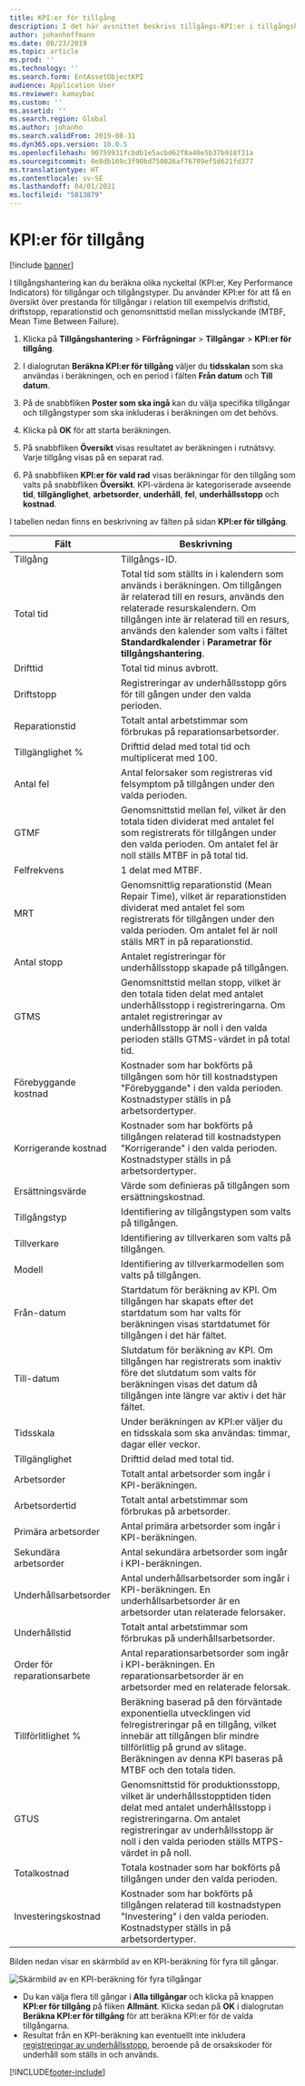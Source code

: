 ```yaml
---
title: KPI:er för tillgång
description: I det här avsnittet beskrivs tillgångs-KPI:er i tillgångshantering.
author: johanhoffmann
ms.date: 08/23/2019
ms.topic: article
ms.prod: ''
ms.technology: ''
ms.search.form: EntAssetObjectKPI
audience: Application User
ms.reviewer: kamaybac
ms.custom: ''
ms.assetid: ''
ms.search.region: Global
ms.author: johanho
ms.search.validFrom: 2019-08-31
ms.dyn365.ops.version: 10.0.5
ms.openlocfilehash: 90759931fcbdb1e5acbd62f8a40e5b37b918f31a
ms.sourcegitcommit: 0e8db169c3f90bd750826af76709ef5d621fd377
ms.translationtype: HT
ms.contentlocale: sv-SE
ms.lasthandoff: 04/01/2021
ms.locfileid: "5813879"
---
```

# <a name="asset-kpis"></a>KPI:er för tillgång

[!include [banner](../../includes/banner.md)]

 

I tillgångshantering kan du beräkna olika nyckeltal (KPI:er, Key Performance Indicators) för tillgångar och tillgångstyper. Du använder KPI:er för att få en översikt över prestanda för tillgångar i relation till exempelvis driftstid, driftstopp, reparationstid och genomsnittstid mellan misslyckande (MTBF, Mean Time Between Failure).

1. Klicka på **Tillgångshantering** > **Förfrågningar** > **Tillgångar** > **KPI:er för tillgång**.

2. I dialogrutan **Beräkna KPI:er för tillgång** väljer du **tidsskalan** som ska användas i beräkningen, och en period i fälten **Från datum** och **Till datum**. 

3. På de snabbfliken **Poster som ska ingå** kan du välja specifika tillgångar och tillgångstyper som ska inkluderas i beräkningen om det behövs.

4. Klicka på **OK** för att starta beräkningen.

5. På snabbfliken **Översikt** visas resultatet av beräkningen i rutnätsvy. Varje tillgång visas på en separat rad.

6. På snabbfliken **KPI:er för vald rad** visas beräkningar för den tillgång som valts på snabbfliken **Översikt**. KPI-värdena är kategoriserade avseende **tid**, **tillgänglighet**, **arbetsorder**, **underhåll**, **fel**, **underhållsstopp** och **kostnad**.

I tabellen nedan finns en beskrivning av fälten på sidan **KPI:er för tillgång**.

| Fält                   | Beskrivning                                                                                                                                                                                                                                                                                           |
|-------------------------|-------------------------------------------------------------------------------------------------------------------------------------------------------------------------------------------------------------------------------------------------------------------------------------------------------|
| Tillgång                   | Tillgångs-ID.                                                                                                                                                                                                                                                                                             |
| Total tid              | Total tid som ställts in i kalendern som används i beräkningen. Om tillgången är relaterad till en resurs, används den relaterade resurskalendern. Om tillgången inte är relaterad till en resurs, används den kalender som valts i fältet **Standardkalender** i **Parametrar för tillgångshantering**. |
| Drifttid                  | Total tid minus avbrott.                                                                                                                                                                                                                                                                            |
| Driftstopp                | Registreringar av underhållsstopp görs för till gången under den valda perioden.                                                                                                                                                                                                                              |
| Reparationstid             | Totalt antal arbetstimmar som förbrukas på reparationsarbetsorder.                                                                                                                                                                                                                                            |
| Tillgänglighet %          | Drifttid delad med total tid och multiplicerat med 100.                                                                                                                                                                                                                                                   |
| Antal fel        | Antal felorsaker som registreras vid felsymptom på tillgången under den valda perioden.                                                                                                                                                                                                             |
| GTMF                    | Genomsnittstid mellan fel, vilket är den totala tiden dividerat med antalet fel som registrerats för tillgången under den valda perioden. Om antalet fel är noll ställs MTBF in på total tid.                                                                                                                   |
| Felfrekvens               | 1 delat med MTBF.                                                                                                                                                                                                                                                                                    |
| MRT                     | Genomsnittlig reparationstid (Mean Repair Time), vilket är reparationstiden dividerat med antalet fel som registrerats för tillgången under den valda perioden. Om antalet fel är noll ställs MRT in på reparationstid.                                                                                                                           |
| Antal stopp         | Antalet registreringar för underhållsstopp skapade på tillgången.                                                                                                                                                                                                                                     |
| GTMS                    | Genomsnittstid mellan stopp, vilket är den totala tiden delat med antalet underhållsstopp i registreringarna. Om antalet registreringar av underhållsstopp är noll i den valda perioden ställs GTMS-värdet in på total tid.                                                                                      |
| Förebyggande kostnad         | Kostnader som har bokförts på tillgången som hör till kostnadstypen "Förebyggande" i den valda perioden. Kostnadstyper ställs in på arbetsordertyper.                                                                                                                                                                       |
| Korrigerande kostnad         | Kostnader som har bokförts på tillgången relaterad till kostnadstypen "Korrigerande" i den valda perioden. Kostnadstyper ställs in på arbetsordertyper.                                                                                                                                                                       |
| Ersättningsvärde       | Värde som definieras på tillgången som ersättningskostnad.                                                                                                                                                                                                                                                  |
| Tillgångstyp             | Identifiering av tillgångstypen som valts på tillgången.                                                                                                                                                                                                                                             |
| Tillverkare           | Identifiering av tillverkaren som valts på tillgången.                                                                                                                                                                                                                                                 |
| Modell                   | Identifiering av tillverkarmodellen som valts på tillgången.                                                                                                                                                                                                                                           |
| Från-datum               | Startdatum för beräkning av KPI. Om tillgången har skapats efter det startdatum som har valts för beräkningen visas startdatumet för tillgången i det här fältet.                                                                                                                                  |
| Till-datum                 | Slutdatum för beräkning av KPI. Om tillgången har registrerats som inaktiv före det slutdatum som valts för beräkningen visas det datum då tillgången inte längre var aktiv i det här fältet.                                                                                               |
| Tidsskala              | Under beräkningen av KPI:er väljer du en tidsskala som ska användas: timmar, dagar eller veckor.                                                                                                                                                                                                            |
| Tillgänglighet            | Drifttid delad med total tid.                                                                                                                                                                                                                                                                         |
| Arbetsorder             | Totalt antal arbetsorder som ingår i KPI-beräkningen.                                                                                                                                                                                                                                          |
| Arbetsordertid         | Totalt antal arbetstimmar som förbrukas på arbetsorder.                                                                                                                                                                                                                                               |
| Primära arbetsorder     | Antal primära arbetsorder som ingår i KPI-beräkningen.                                                                                                                                                                                                                                        |
| Sekundära arbetsorder   | Antal sekundära arbetsorder som ingår i KPI-beräkningen.                                                                                                                                                                                                                                      |
| Underhållsarbetsorder | Antal underhållsarbetsorder som ingår i KPI-beräkningen. En underhållsarbetsorder är en arbetsorder utan relaterade felorsaker.                                                                                                                                                             |
| Underhållstid        | Totalt antal arbetstimmar som förbrukas på underhållsarbetsorder.                                                                                                                                                                                                                                       |
| Order för reparationsarbete      | Antal reparationsarbetsorder som ingår i KPI-beräkningen. En reparationsarbetsorder är en arbetsorder med en relaterade felorsak.                                                                                                                                                                        |
| Tillförlitlighet %           | Beräkning baserad på den förväntade exponentiella utvecklingen vid felregistreringar på en tillgång, vilket innebär att tillgången blir mindre tillförlitlig på grund av slitage. Beräkningen av denna KPI baseras på MTBF och den totala tiden.                                                            |
| GTUS                    | Genomsnittstid för produktionsstopp, vilket är underhållsstopptiden tiden delat med antalet underhållsstopp i registreringarna. Om antalet registreringar av underhållsstopp är noll i den valda perioden ställs MTPS-värdet in på noll.                                                                               |
| Totalkostnad              | Totala kostnader som har bokförts på tillgången under den valda perioden.                                                                                                                                                                                                                                              |
| Investeringskostnad         | Kostnader som har bokförts på tillgången relaterad till kostnadstypen "Investering" i den valda perioden. Kostnadstyper ställs in på arbetsordertyper.                                                                                                                                                                       |

Bilden nedan visar en skärmbild av en KPI-beräkning för fyra till gångar.

![Skärmbild av en KPI-beräkning för fyra tillgångar](media/11-controlling-and-reporting.png)

- Du kan välja flera till gångar i **Alla tillgångar** och klicka på knappen **KPI:er för tillgång** på fliken **Allmänt**. Klicka sedan på **OK** i dialogrutan **Beräkna KPI:er för tillgång** för att beräkna KPI:er för de valda tillgångarna.  
- Resultat från en KPI-beräkning kan eventuellt inte inkludera [registreringar av underhållsstopp](../work-orders/maintenance-downtime.md), beroende på de orsakskoder för underhåll som ställs in och används. 



[!INCLUDE[footer-include](../../../includes/footer-banner.md)]